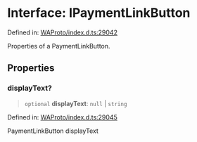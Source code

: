 # Interface: IPaymentLinkButton

Defined in: [WAProto/index.d.ts:29042](https://github.com/Fokusdotid/bail/blob/0fe6346a5ff68a74eb71890335c982b44e2da604/WAProto/index.d.ts#L29042)

Properties of a PaymentLinkButton.

## Properties

### displayText?

> `optional` **displayText**: `null` \| `string`

Defined in: [WAProto/index.d.ts:29045](https://github.com/Fokusdotid/bail/blob/0fe6346a5ff68a74eb71890335c982b44e2da604/WAProto/index.d.ts#L29045)

PaymentLinkButton displayText
